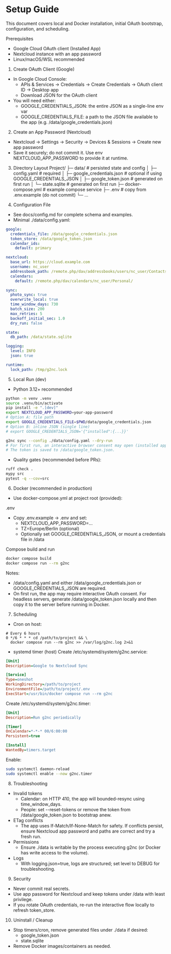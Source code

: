 # Setup Guide

This document covers local and Docker installation, initial OAuth bootstrap, configuration, and scheduling.

Prerequisites
- Google Cloud OAuth client (Installed App)
- Nextcloud instance with an app password
- Linux/macOS/WSL recommended

1) Create OAuth Client (Google)
- In Google Cloud Console:
  - APIs & Services → Credentials → Create Credentials → OAuth client ID → Desktop app
  - Download JSON for the OAuth client
- You will need either:
  - GOOGLE_CREDENTIALS_JSON: the entire JSON as a single-line env var
  - GOOGLE_CREDENTIALS_FILE: a path to the JSON file available to the app (e.g. /data/google_credentials.json)

2) Create an App Password (Nextcloud)
- Nextcloud → Settings → Security → Devices & Sessions → Create new app password
- Save it securely; do not commit it. Use env NEXTCLOUD_APP_PASSWORD to provide it at runtime.

3) Directory Layout
Project/
├─ data/                          # persisted state and config
│  ├─ config.yaml                 # required
│  ├─ google_credentials.json     # optional if using GOOGLE_CREDENTIALS_JSON
│  ├─ google_token.json           # generated on first run
│  └─ state.sqlite                # generated on first run
├─ docker-compose.yml             # example compose service
├─ .env                           # copy from .env.example (do not commit)
└─ ...

4) Configuration File
- See docs/config.md for complete schema and examples.
- Minimal ./data/config.yaml:

```yaml
google:
  credentials_file: /data/google_credentials.json
  token_store: /data/google_token.json
  calendar_ids:
    default: primary

nextcloud:
  base_url: https://cloud.example.com
  username: nc_user
  addressbook_path: /remote.php/dav/addressbooks/users/nc_user/Contacts/
  calendars:
    default: /remote.php/dav/calendars/nc_user/Personal/

sync:
  photo_sync: true
  overwrite_local: true
  time_window_days: 730
  batch_size: 200
  max_retries: 5
  backoff_initial_sec: 1.0
  dry_run: false

state:
  db_path: /data/state.sqlite

logging:
  level: INFO
  json: true

runtime:
  lock_path: /tmp/g2nc.lock
```

5) Local Run (dev)
- Python 3.12+ recommended

```bash
python -m venv .venv
source .venv/bin/activate
pip install -e ".[dev]"
export NEXTCLOUD_APP_PASSWORD=your-app-password
# Option A: file path
export GOOGLE_CREDENTIALS_FILE=$PWD/data/google_credentials.json
# Option B: inline JSON (single line)
# export GOOGLE_CREDENTIALS_JSON='{"installed":{...}}'

g2nc sync --config ./data/config.yaml --dry-run
# For first run, an interactive browser consent may open (installed app flow).
# The token is saved to /data/google_token.json.
```

- Quality gates (recommended before PRs):

```bash
ruff check .
mypy src
pytest -q --cov=src
```

6) Docker (recommended in production)
- Use docker-compose.yml at project root (provided):

.env
- Copy .env.example → .env and set:
  - NEXTCLOUD_APP_PASSWORD=...
  - TZ=Europe/Berlin (optional)
  - Optionally set GOOGLE_CREDENTIALS_JSON, or mount a credentials file in /data

Compose build and run

```bash
docker compose build
docker compose run --rm g2nc
```

Notes:
- /data/config.yaml and either /data/google_credentials.json or GOOGLE_CREDENTIALS_JSON are required.
- On first run, the app may require interactive OAuth consent. For headless servers, generate /data/google_token.json locally and then copy it to the server before running in Docker.

7) Scheduling
- Cron on host:

```cron
# Every 6 hours
0 */6 * * * cd /path/to/project && \
  docker compose run --rm g2nc >> /var/log/g2nc.log 2>&1
```

- systemd timer (host)
Create /etc/systemd/system/g2nc.service:

```ini
[Unit]
Description=Google to Nextcloud Sync

[Service]
Type=oneshot
WorkingDirectory=/path/to/project
EnvironmentFile=/path/to/project/.env
ExecStart=/usr/bin/docker compose run --rm g2nc
```

Create /etc/systemd/system/g2nc.timer:

```ini
[Unit]
Description=Run g2nc periodically

[Timer]
OnCalendar=*-*-* 00/6:00:00
Persistent=true

[Install]
WantedBy=timers.target
```

Enable:

```bash
sudo systemctl daemon-reload
sudo systemctl enable --now g2nc.timer
```

8) Troubleshooting
- Invalid tokens
  - Calendar: on HTTP 410, the app will bounded-resync using time_window_days.
  - People: set --reset-tokens or remove the token from /data/google_token.json to bootstrap anew.
- ETag conflicts
  - The app uses If-Match/If-None-Match for safety. If conflicts persist, ensure Nextcloud app password and paths are correct and try a fresh run.
- Permissions
  - Ensure ./data is writable by the process executing g2nc (or Docker has write access to the volume).
- Logs
  - With logging.json=true, logs are structured; set level to DEBUG for troubleshooting.

9) Security
- Never commit real secrets.
- Use app password for Nextcloud and keep tokens under /data with least privilege.
- If you rotate OAuth credentials, re-run the interactive flow locally to refresh token_store.

10) Uninstall / Cleanup
- Stop timers/cron, remove generated files under ./data if desired:
  - google_token.json
  - state.sqlite
- Remove Docker images/containers as needed.